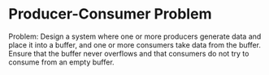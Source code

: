# Producer-Consumer Problem


Problem:
Design a system where one or more producers generate data and place it into a buffer, and one or more consumers take data from the buffer. Ensure that the buffer never overflows and that consumers do not try to consume from an empty buffer.